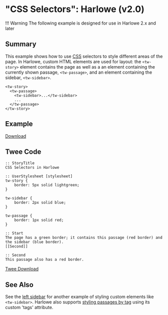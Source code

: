 # "CSS Selectors": Harlowe (v2.0)

!!! Warning
    The following example is designed for use in Harlowe 2.x and later

## Summary

This example shows how to use [CSS](../../terms/terms_css.md) selectors to style different areas of the page. In Harlowe, custom HTML elements are used for layout:  the `<tw-story>` element contains the page as well as a an element containing the currently shown passage, `<tw-passage>`, and an element containing the sidebar, `<tw-sidebar>`.

```twee
<tw-story>
  <tw-passage>
    <tw-sidebar>...</tw-sidebar>
    ...
  </tw-passage>
</tw-story>
```

## Example

[Download](harlowe_cssselectors_example.html)

## Twee Code

```twee
:: StoryTitle
CSS Selectors in Harlowe

:: UserStylesheet [stylesheet]
tw-story {
    border: 5px solid lightgreen;
}

tw-sidebar {
    border: 2px solid blue;
}

tw-passage {
    border: 1px solid red;
}

:: Start
The page has a green border; it contains this passage (red border) and the sidebar (blue border).
[[Second]]

:: Second
This passage also has a red border.

```

[Twee Download](harlowe_cssselectors_twee.txt)

## See Also

See the [left sidebar](../../sidebar_left/harlowe_2/harlowe_sidebar_left.md) for another example of styling custom elements like `<tw-sidebar>`. Harlowe also supports [styling passages by tag](../../passagetags/harlowe/harlowe_passagetags.md) using its custom 'tags' attribute.
